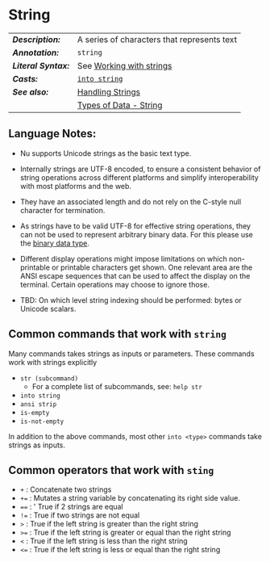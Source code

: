 # String

|                       |                                                              |
| --------------------- | ------------------------------------------------------------ |
| **_Description:_**    | A series of characters that represents text                  |
| **_Annotation:_**     | `string`                                                     |
| **_Literal Syntax:_** | See [Working with strings](/book/working_with_strings.md)    |
| **_Casts:_**          | [`into string`](/commands/docs/into_string.md)               |
| **_See also:_**       | [Handling Strings](/book/loading_data.md#handling-strings)   |
|                       | [Types of Data - String](/book/types_of_data.md#textstrings) |

## Language Notes:

- Nu supports Unicode strings as the basic text type.
- Internally strings are UTF-8 encoded, to ensure a consistent behavior of string operations across different platforms and simplify interoperability with most platforms and the web.
- They have an associated length and do not rely on the C-style null character for termination.
- As strings have to be valid UTF-8 for effective string operations, they can not be used to represent arbitrary binary data. For this please use the [binary data type](#binary).

- Different display operations might impose limitations on which non-printable or printable characters get shown. One relevant area are the ANSI escape sequences that can be used to affect the display on the terminal. Certain operations may choose to ignore those.

- TBD: On which level string indexing should be performed: bytes or Unicode scalars.

## Common commands that work with `string`

Many commands takes strings as inputs or parameters.
These commands work with strings explicitly

- `str (subcommand)`
  - For a complete list of subcommands, see: `help str`
- `into string`
- `ansi strip`
- `is-empty`
- `is-not-empty`

In addition to the above commands, most other `into <type>` commands take strings
as inputs.

## Common operators that work with `sting`

- `+` : Concatenate two strings
- `+=` : Mutates a string variable by concatenating its right side value.
- `==` : ' True if 2 strings are equal
- `!=` : True if two strings are not equal
- `>` : True if the left string is greater than the right string
- `>=` : True if the left string is greater or equal than the right string
- `<` : True if the left string is less than the right string
- `<=` : True if the left string is less or equal than the right string
